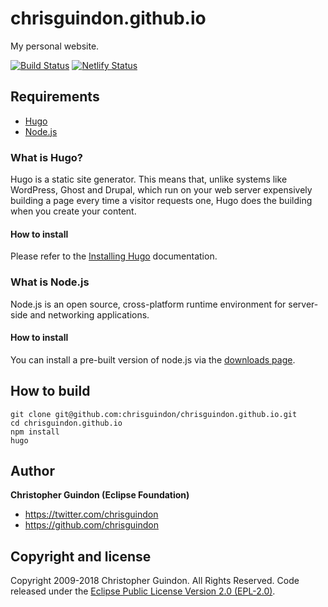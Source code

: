 # chrisguindon.github.io
My personal website.

[![Build Status](https://travis-ci.org/chrisguindon/chrisguindon.github.io.svg?branch=src)](https://travis-ci.org/chrisguindon/chrisguindon.github.io) [![Netlify Status](https://api.netlify.com/api/v1/badges/f6c3e3fe-395f-419d-898d-c026c54e1a45/deploy-status)](https://app.netlify.com/sites/chrisguindon/deploys)

## Requirements
* [Hugo](http://gohugo.io/)
* [Node.js](https://www.npmjs.com/)

### What is Hugo?

Hugo is a static site generator. This means that, unlike systems like WordPress, Ghost and Drupal, which run on your web server expensively building a page every time a visitor requests one, Hugo does the building when you create your content.

#### How to install

Please refer to the [Installing Hugo](http://gohugo.io/overview/installing/) documentation.

### What is Node.js
Node.js is an open source, cross-platform runtime environment for server-side and networking applications. 

#### How to install

You can install a pre-built version of node.js via the [downloads page](https://nodejs.org/download/).

## How to build

```shell
git clone git@github.com:chrisguindon/chrisguindon.github.io.git
cd chrisguindon.github.io
npm install
hugo
```

## Author

**Christopher Guindon (Eclipse Foundation)**

- <https://twitter.com/chrisguindon>
- <https://github.com/chrisguindon>

## Copyright and license

Copyright 2009-2018 Christopher Guindon. All Rights Reserved. Code released under the [Eclipse Public License Version 2.0 (EPL-2.0)](https://github.com/chrisguindon/chrisguindon.github.io/blob/src/LICENSE).
